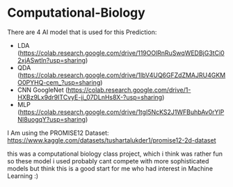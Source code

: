 # Computational-Biology

There are 4 AI model that is used for this Prediction:
* LDA (https://colab.research.google.com/drive/119OOlRnRuSwqWEDBjG3tCi02xjASwtIn?usp=sharing)
* QDA (https://colab.research.google.com/drive/1IbV4UQ6GFZdZMAJRU4GKMO0PYHQ-cem_?usp=sharing)
* CNN GoogleNet (https://colab.research.google.com/drive/1-HXBz9Lx9dr9ITCvyE-jj_07DLnHs8X-?usp=sharing)
* MLP (https://colab.research.google.com/drive/1tgI5NcKS2J1WFBuhbAv0rYlPNI8uogqY?usp=sharing)

I Am using the PROMISE12 Dataset:
https://www.kaggle.com/datasets/tushartalukder1/promise12-2d-dataset

this was a computational biology class project, which i think was rather fun so these model i used probably cant compete with more sophisticated models but think this is a good start for me who had interest in Machine Learning :)
